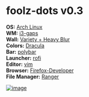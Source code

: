 # foolz-dots v0.3

**OS:** [Arch Linux](https://www.archlinux.org/)  
**WM:** [i3-gaps](https://github.com/Airblader/i3)  
**Wall:** [Variety + Heavy Blur](http://peterlevi.com/variety/)  
**Colors:** [Dracula](https://draculatheme.com/)  
**Bar:** [polybar](https://github.com/jaagr/polybar)  
**Launcher:** [rofi](https://github.com/DaveDavenport/rofi)  
**Editor:** [vim](http://www.vim.org/)  
**Browser:** [Firefox-Developer](https://aur.archlinux.org/packages/firefox-developer)  
**File Manager:** [Ranger](https://wiki.archlinux.org/index.php/Ranger)  

[![image](https://i.imgur.com/JCf1z5p.png)](https://imgur.com/a/HgbX1)
